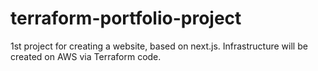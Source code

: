 # terraform-portfolio-project
1st project for creating a website, based on next.js. Infrastructure will be created on AWS via Terraform code.
